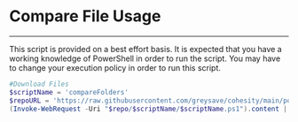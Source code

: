# Compare File Usage
---
This script is provided on a best effort basis.  It is expected that you have a working knowledge of PowerShell in order to run the script.  You may have to change  your execution policy in order to run this script.


```powershell
#Download Files
$scriptName = 'compareFolders'
$repoURL = 'https://raw.githubusercontent.com/greysave/cohesity/main/powershell'
(Invoke-WebRequest -Uri "$repo/$scriptName/$scriptName.ps1").content | Out-File "$scriptName.ps1";  (Get-Content "$scriptName.ps1") | Set-Content "$scriptName.ps1"
```